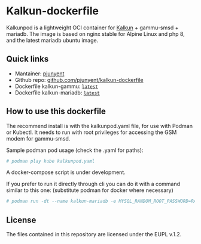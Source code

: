 <!---(c) pjunyent, EUPL v.1.2 -->
# Kalkun-dockerfile
Kalkunpod is a lightweight OCI container for [Kalkun](https://github.com/kalkun-sms/Kalkun) + gammu-smsd + mariadb.
The image is based on nginx stable for Alpine Linux and php 8, and the latest mariadb ubuntu image.

## Quick links
- Mantainer: [pjunyent](https://github.com/pjunyent)
- Github repo: [github.com/pjunyent/kalkun-dockerfile](https://github.com/pjunyent/kalkun-dockerfile)
- Dockerfile kalkun-gammu: [`latest`](https://hub.docker.com/r/junyent/kalkun-gammu/tags)
- Dockerfile kalkun-mariadb: [`latest`](https://hub.docker.com/r/junyent/kalkun-mariadb/tags)

## How to use this dockerfile
The recommend install is with the kalkunpod.yaml file, for use with Podman or Kubectl. It needs to run with root privileges for accessing the GSM modem for gammu-smsd.

Sample podman pod usage (check the .yaml for paths): 
```bash
# podman play kube kalkunpod.yaml
```

A docker-compose script is under development.

If you prefer to run it directly through cli you can do it with a command similar to this one: (substitute podman for docker where necessary)

```bash
# podman run -dt --name kalkun-mariadb -e MYSQL_RANDOM_ROOT_PASSWORD=RANDOM -e MYSQL_DATABASE=kalkun -e MYSQL_USER=kalkun -e MYSQL_PASSWORD=kalkun -v /path/to/mysql-db:/var/lib/mysql:Z docker.io/junyent/kalkun-mariadb && podman run -dt -e TZ=Etc/UTC --device /path/to/ttyUSB0:/dev/ttyUSB0 -p 80:80 --name kalkun-gammu docker.io/junyent/kalkun-gammu
```
## License
The files contained in this repository are licensed under the EUPL v.1.2.
